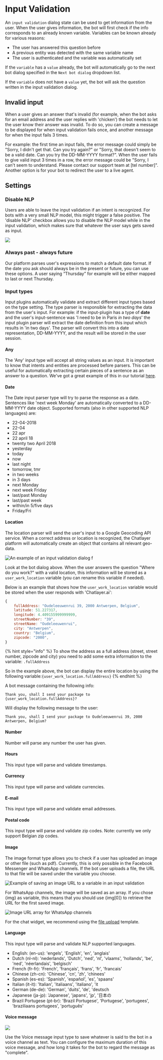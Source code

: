# Input Validation

An `input validation` dialog state can be used to get information from the user. When the user gives information, the bot will first check if the info corresponds to an already known variable. Variables can be known already for various reasons:

* The user has answered this question before
* A previous entity was detected with the same variable name
* The user is authenticated and the variable was automatically set

If the `variable` has a `value` already, the bot will automatically go to the next bot dialog specified in the `Next bot dialog` dropdown list.

If the `variable` does not have a `value` yet, the bot will ask the question written in the input validation dialog.

## Invalid input

When a user gives an answer that's invalid \(for example, when the bot asks for an email address and the user replies with 'chicken'\) the bot needs to let the user know their answer was invalid. To do so, you can create a message to be displayed for when input validation fails once, and another message for when the input fails 3 times. 

For example: the first time an input fails, the error message could simply be "Sorry, I didn't get that. Can you try again?" or "Sorry, that doesn't seem to be a valid date. Can you try the DD-MM-YYYY format?". When the user fails to give valid input 3 times in a row, the error message could be "Sorry, I can't seem to understand. Please contact our support team at \[tel number\]". Another option is for your bot to redirect the user to a live agent.

## Settings

### Disable NLP

Users are able to leave the input validation if an intent is recognized. For bots with a very small NLP model, this might trigger a false positive. The 'disable NLP' checkbox allows you to disable the NLP model while in the input validation, which makes sure that whatever the user says gets saved as input.

![](../../.gitbook/assets/image%20%28109%29.png)

### Always past - always future

Our platform parses user's expressions to match a default date format. If the date you ask should always be in the present or future, you can use these options. A user saying “Thursday” for example will be either mapped to last or next Thursday.

### Input types

Input plugins automatically validate and extract different input types based on the type setting. The type parser is responsible for extracting the data from the user's input. For example: if the input-plugin has a type of **date** and the user's input-sentence was 'I need to be in Paris _in two days_' the input plugin parser will extract the date definition from this input which results in 'in two days'. The parser will convert this into a date representation, DD-MM-YYYY, and the result will be stored in the user session.

#### Any

The 'Any' input type will accept all string values as an input. It is important to know that intents and entities are processed before parsers. This can be useful for automatically extracting certain pieces of a sentence as an answer to a question. We've got a great example of this in our tutorial [here](../../tutorials/tutorial-request-and-use-information-using-input-plugins.md).

#### Date

The Date input parser type will try to parse the response as a date. Sentences like 'next week Monday' are automatically converted to a DD-MM-YYYY date object. Supported formats \(also in other supported NLP languages\) are:

* 22-04-2018
* 22-04
* 22 apr
* 22 april 18
* twenty two April 2018
* yesterday
* today
* now
* last night
* tomorrow, tmr
* in two weeks
* in 3 days
* next Monday
* next week Friday
* last/past Monday
* last/past week
* within/in 5/five days
* Friday/Fri

#### Location

The location parser will send the user's input to a Google Geocoding API service. When a correct address or location is recognized, the Chatlayer platform will automatically create an object that contains all relevant geo-data. 

![An example of an input validation dialog f](../../.gitbook/assets/screenshot-2020-09-17-at-12.25.45.png)

Look at the bot dialog above. When the user answers the question "Where do you work?" with a valid location, this information will be stored as a `user_work_location` variable \(you can rename this variable if needed\). 

Below is an example that shows how the `user_work_location` variable would be stored when the user responds with 'Chatlayer.ai':

```javascript
{
    fullAddress: "Oudeleeuwenrui 39, 2000 Antwerpen, Belgium",
    latitude: 51.227317,
    longitude: 4.409155999999999,
    streetNumber: "39",
    streetName: "Oudeleeuwenrui",
    city: "Antwerpen",
    country: "Belgium",
    zipcode: "2000",
}
```

{% hint style="info" %}
To show the address as a full address \(street, street number, zipcode and city\) you need to add some extra information to the variable: `.fullAddress`

So in the example above, the bot can display the entire location by using the following variable:`{user_work_location.fullAddress}`
{% endhint %}

A bot message containing the following info:

`Thank you, shall I send your package to {user_work_location.fullAddress}?`

Will display the following message to the user:

`Thank you, shall I send your package to Oudeleeuwenrui 39, 2000 Antwerpen, Belgium?`

#### Number

Number will parse any number the user has given.

#### Hours

This input type will parse and validate timestamps.

#### Currency

This input type will parse and validate currencies.

#### E-mail

This input type will parse and validate email addresses.

#### Postal code

This input type will parse and validate zip codes. Note: currently we only support Belgian zip codes.

#### **Image**

The image format type allows you to check if a user has uploaded an image or other file \(such as pdf\). Currently, this is only possible in the Facebook Messenger and WhatsApp channels. If the bot user uploads a file, the URL to that file will be saved under the variable you choose.

![Example of saving an image URL to a variable in an input validation](../../.gitbook/assets/image%20%28658%29.png)

For WhatsApp channels, the image will be saved as an array. If you chose {img} as variable, this means that you should use {img\[0\]} to retrieve the URL for the first saved image. 

![Image URL array for WhatsApp channels](../../.gitbook/assets/image%20%28657%29.png)

For the chat widget, we recommend using the [file upload](message-components.md#file-upload) template.

#### Language

This input type will parse and validate NLP supported languages.

* English: \(en-us\): 'engels', 'English', 'en', 'anglais'
* Dutch \(nl-nl\): 'nederlands', 'Dutch', 'ned', 'nl', 'vlaams', 'hollands', 'be', 'ned', 'néerlandais', 'belgisch'
* French \(fr-fr\): 'French', 'français', 'frans', 'fr', 'francais'
* Chinese \(zh-cn\): 'Chinese', 'cn', 'zh', 'chinees'
* Spanish \(es-es\): 'Spanish', 'español', 'es', 'spaans'
* Italian \(it-it\): 'Italian', 'italiaans', 'italiano', 'it
* German \(de-de\): 'German', 'duits', 'de', 'deutsch
* Japanese \(ja-jp\): 'Japanese', 'japans', 'jp', '日本の
* Brazil Portugese \(pt-br\): 'Brazil Portugese', 'Portugese', 'portugees', 'braziliaans portugees', 'português'

#### **Voice message**

![](../../.gitbook/assets/image%20%2821%29.png)

Use the Voice message input type to save whatever is said to the bot in a voice channel as text. You can configure the maximum duration of this voice message, and how long it takes for the bot to regard the message as "complete".

